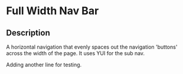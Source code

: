Full Width Nav Bar
==================

Description
-----------

A horizontal navigation that evenly spaces out the navigation 'buttons' across the width of the page.
It uses YUI for the sub nav.

Adding another line for testing.